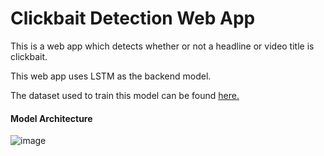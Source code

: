 # Clickbait Detection Web App

This is a web app which detects whether or not a headline or video title is clickbait.<br>

This web app uses LSTM as the backend model.<br>

The dataset used to train this model can be found [here.](https://www.kaggle.com/amananandrai/clickbait-dataset)

#### Model Architecture

![image](https://drive.google.com/file/d/1sAeW5yWEzw4qXFPfQXbrsGtB_zkGu85b/view?usp=sharing)

